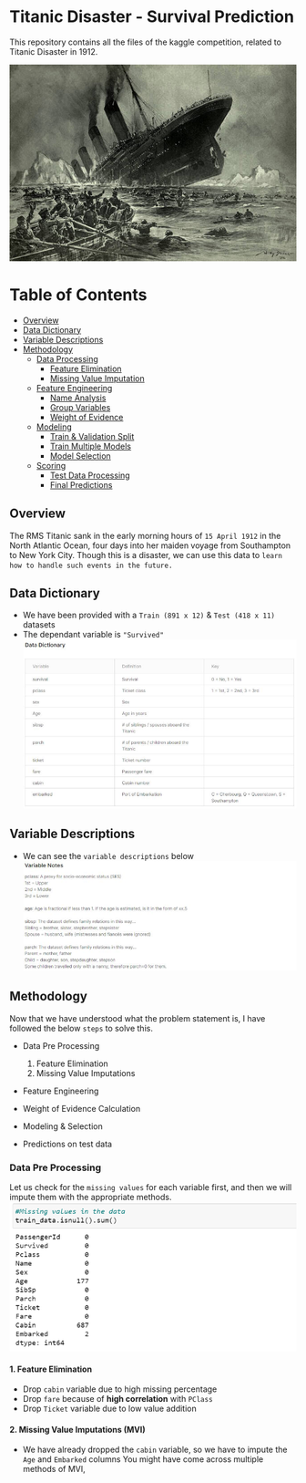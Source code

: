 # Titanic Disaster - Survival Prediction

This repository contains all the files of the kaggle competition, related to Titanic Disaster in 1912.

![Titanic Sink](images/Titanic_Sink.jpg)
# Table of Contents
- [Overview](#overview)
- [Data Dictionary](#data-dictionary)
- [Variable Descriptions](#variable-descriptions)
- [Methodology](#methodology)
  - [Data Processing](#data-pre-processing)
    - [Feature Elimination](#1-feature-elimination)
    - [Missing Value Imputation](#2-missing-value-imputations-mvi)
  - [Feature Engineering](#FE)
    - [Name Analysis](#NA)
    - [Group Variables](#GV)
    - [Weight of Evidence](#WOE)
  - [Modeling](#ML)
    - [Train & Validation Split](#TVS)
    - [Train Multiple Models](#TMM)
    - [Model Selection](#MS)
  - [Scoring](#SC)
    - [Test Data Processing](#TDP)
    - [Final Predictions](#FP)
  
  


## Overview
The RMS Titanic sank in the early morning hours of ```15 April 1912``` in the North Atlantic Ocean, four days into her maiden voyage from Southampton to New York City. Though this is a disaster, we can use this data to ```learn how to handle such events in the future.```

## Data Dictionary
- We have been provided with a ```Train (891 x 12)``` & ```Test (418 x 11)``` datasets
- The dependant variable is `````"Survived"`````
![Data Dictionary](images/Data_Dictionary.JPG)
  
## Variable Descriptions
- We can see the ```variable descriptions``` below
![Variables](images/Variable_Notes.JPG)

## Methodology
Now that we have understood what the problem statement is, I have followed the below ```steps``` to solve this.
- Data Pre Processing
  1. Feature Elimination
  2. Missing Value Imputations
  
- Feature Engineering
- Weight of Evidence Calculation
- Modeling & Selection
- Predictions on test data

### Data Pre Processing
Let us check for the ```missing values``` for each variable first, and then we will impute them with the appropriate methods. 
![Missing](images/Missing_Train.PNG)

#### 1. Feature Elimination
- Drop ```cabin``` variable due to high missing percentage
- Drop ```fare``` because of **high correlation** with ```PClass```
- Drop ```Ticket``` variable due to low value addition
#### 2. Missing Value Imputations (MVI)
- We have already dropped the ```cabin``` variable, so we have to impute the ```Age``` and ```Embarked``` columns
You might have come across multiple methods of MVI, 

